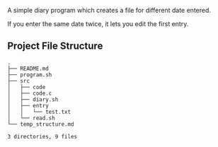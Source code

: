 A simple diary program which creates a file for different date entered.

If you enter the same date twice, it lets you edit the first entry.
## Project File Structure
```
.
├── README.md
├── program.sh
├── src
│   ├── code
│   ├── code.c
│   ├── diary.sh
│   ├── entry
│   │   └── test.txt
│   └── read.sh
└── temp_structure.md

3 directories, 9 files
```
